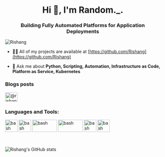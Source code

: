 <h1 align="center">Hi 👋, I'm Random._.</h1>
<h3 align="center">Building Fully Automated Platforms for Application Deployments</h3>

<p align="left"> <img src="https://komarev.com/ghpvc/?username=Rishang&label=Profile%20views&color=0e75b6&style=flat" alt="Rishang" /> </p>

- 👨‍💻 All of my projects are available at [https://github.com/Rishang](https://github.com/Rishang)

- 💬 Ask me about **Python, Scripting, Automation, Infrastructure as Code, Platform as Service, Kubernetes**

### Blogs posts

<a href="https://medium.com/@rishangbhavsar" target="blank"><img align="center" src="https://raw.githubusercontent.com/rahuldkjain/github-profile-readme-generator/master/src/images/icons/Social/medium.svg" alt="@rishangbhavsar" height="30" width="40" /></a>
</p>

<h3 align="left">Languages and Tools:</h3>
<span align="left">
  
  <img src="https://www.vectorlogo.zone/logos/python/python-icon.svg" alt="bash" width="40" height="40"/>
  <a href="https://www.python.org/" target="_blank" rel="noreferrer"> </a>
  </img>
  
  <img src="https://www.vectorlogo.zone/logos/vuejs/vuejs-icon.svg" alt="bash" width="40" height="40"/>
  <a href="https://vuejs.org/" target="_blank" rel="noreferrer"> </a>
  </img>
  
  <img src="https://www.vectorlogo.zone/logos/terraformio/terraformio-ar21.svg" alt="bash" width="80" height="40"/> 
  <a href="https://registry.terraform.io/namespaces/Rishang" target="_blank" rel="noreferrer"> </a> 
  </img>
  
  <img src="https://www.vectorlogo.zone/logos/amazon_aws/amazon_aws-ar21.svg" alt="bash" width="80" height="40"/> 
  <a href="https://aws.amazon.com/" target="_blank" rel="noreferrer"> </a> 
  </img>
  
  <img src="https://www.vectorlogo.zone/logos/kubernetes/kubernetes-icon.svg" alt="bash" width="40" height="40"/>
  <a href="https://kubernetes.io/" target="_blank" rel="noreferrer"> </a>
  </img>
  
  <img src="https://www.vectorlogo.zone/logos/gnu_bash/gnu_bash-icon.svg" alt="bash" width="40" height="40"/>
  <a href="https://www.gnu.org/software/bash/" target="_blank" rel="noreferrer"> </a>
  </img>
  
</span>

<p><br></p>

![Rishang's GitHub stats](https://github-readme-stats.vercel.app/api?username=Rishang&show_icons=true&theme=vue)
